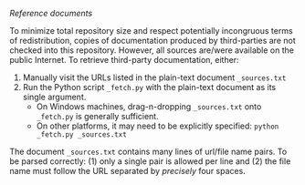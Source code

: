 *Reference documents*

To minimize total repository size and respect potentially incongruous terms of 
redistribution, copies of documentation produced by third-parties are not
checked into this repository. However, all sources are/were available on the 
public Internet. To retrieve third-party documentation, either:

  1.  Manually visit the URLs listed in the plain-text document `_sources.txt`
  2.  Run the Python script `_fetch.py` with the plain-text document as its
      single argument. 
      * On Windows machines, drag-n-dropping `_sources.txt` onto `_fetch.py` is
        generally sufficient. 
      * On other platforms, it may need to be explicitly specified: 
        `python _fetch.py _sources.txt`

The document `_sources.txt` contains many lines of url/file name pairs. To be
parsed correctly: (1) only a single pair is allowed per line and (2) the file
name must follow the URL separated by *precisely* four spaces.

